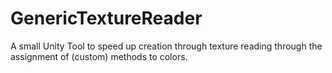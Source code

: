 # GenericTextureReader
A small Unity Tool to speed up creation through texture reading through the assignment of (custom) methods to colors.
